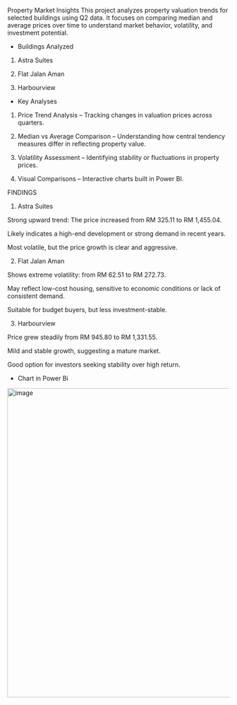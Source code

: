 Property Market Insights
This project analyzes property valuation trends for selected buildings using Q2 data. It focuses on comparing median and average prices over time to understand market behavior, volatility, and investment potential.

- Buildings Analyzed
  
1) Astra Suites

2) Flat Jalan Aman

3) Harbourview

- Key Analyses

1) Price Trend Analysis – Tracking changes in valuation prices across quarters.

2) Median vs Average Comparison – Understanding how central tendency measures differ in reflecting property value.

3) Volatility Assessment – Identifying stability or fluctuations in property prices.

4) Visual Comparisons – Interactive charts built in Power BI.


FINDINGS

1) Astra Suites			
			
Strong upward trend: The price increased from RM 325.11 to RM 1,455.04.			
			
Likely indicates a high-end development or strong demand in recent years.			
			
Most volatile, but the price growth is clear and aggressive.			
			

2) Flat Jalan Aman			
			
Shows extreme volatility: from RM 62.51 to RM 272.73.			
			
May reflect low-cost housing, sensitive to economic conditions or lack of consistent demand.			
			
Suitable for budget buyers, but less investment-stable.			
			

3) Harbourview			
			
Price grew steadily from RM 945.80 to RM 1,331.55.			
			
Mild and stable growth, suggesting a mature market.			
			
Good option for investors seeking stability over high return.			
			
* Chart in Power Bi			
<img width="1696" height="699" alt="image" src="https://github.com/user-attachments/assets/ba212b0d-5b8a-4e0a-beb9-1aff61c1f922" />



